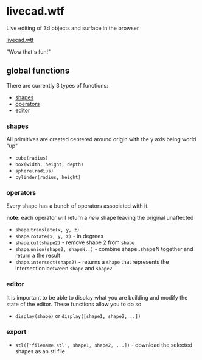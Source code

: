 # livecad.wtf

Live editing of 3d objects and surface in the browser

[livecad.wtf](http://livecad.wtf)

"Wow that's fun!"

## global functions

There are currently 3 types of functions:
 * [shapes](#shapes)
 * [operators](#operators)
 * [editor](#editor)

### shapes

All primitives are created centered around origin with the y axis being world "up"

* `cube(radius)`
* `box(width, height, depth)`
* `sphere(radius)`
* `cylinder(radius, height)`

### operators

Every shape has a bunch of operators associated with it.

__note__: each operator will return a _new_ shape leaving the original unaffected

* `shape`.`translate(x, y, z)`
* `shape`.`rotate(x, y, z)` - in degrees
* `shape`.`cut(shape2)` - remove shape 2 from `shape`
* `shape`.`union(shape2, shapeN..)` - combine shape..shapeN together and return a the result
* `shape`.`intersect(shape2)` - returns a `shape` that represents the intersection between `shape` and `shape2`

### editor

It is important to be able to display what you are building and modify the state of the editor. These functions allow you to do so

* `display(shape)` or `display([shape1, shape2, ..])`

### export

* `stl(['filename.stl', shape1, shape2, ...])` - download the selected shapes as an stl file
